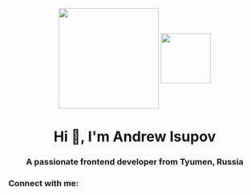 <div id="header" align="center">
  <img src="https://c.tenor.com/FrgtgaWOjIEAAAAC/mexinyan-taco.gif" height="200" align="center"/>
  <img src="https://psv4.userapi.com/c236331/u13359694/docs/d41/4ce173293d4f/1.png?extra=Mtu2946DzpL3hgqG-V3EZITsAzr-VDWe9BM0yfgTVBwGgY6m83sq-ZXmiBDLJrNAScVQfXyjRV-fjK-CvERAK0xArVLbINx55ESzDaXxFygV8S1l0PsWhIdZUz93u7lnflyQssfI6a03REyURJjCYJk" height="100" align="center"/>
</div>
</div>
<h1 align="center">Hi 👋, I'm Andrew Isupov</h1><div>
<h3 align="center">A passionate frontend developer from Tyumen, Russia</h3>

<h3 align="left">Connect with me:</h3>
<p align="left">
</p>
